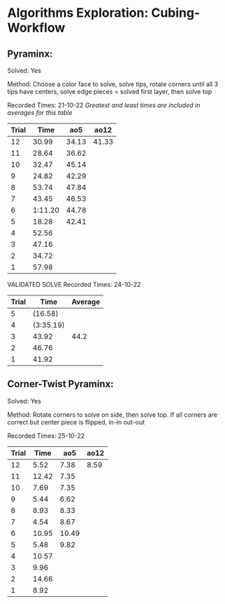 <h1> Algorithms Exploration: Cubing-Workflow </h1>

<h2> Pyraminx: </h2>
  <p>Solved: Yes </p>
  <p>Method: Choose a color face to solve, solve tips, rotate corners until all 3 tips have centers, solve edge pieces = solved first layer, then solve top</p>

  Recorded Times: 21-10-22
  *Greatest and least times are included in averages for this table*

 Trial | Time |  ao5  |  ao12
-------|------|-------|-----
12 | 30.99| 34.13 | 41.33
11 | 28.64| 36.62 |
10 | 32.47| 45.14
9  | 24.82| 42.29       
8  | 53.74| 47.84
7  | 43.45| 46.53
6  |1:11.20| 44.78
5  | 18.28 | 42.41
4  | 52.56 |
3  |47.16 |
2  |34.72 |
1  |57.98 | 

VALIDATED SOLVE
Recorded Times: 24-10-22

 Trial | Time | Average |
-------|------|---------|
5 | (16.58) | 
4 | (3:35.19) |
3 | 43.92 | 44.2
2 | 46.76 |
1 | 41.92 |


<h2> Corner-Twist Pyraminx: </h2>
  <p>Solved: Yes </p>
  <p>Method: Rotate corners to solve on side, then solve top. If all corners are correct but center piece is flipped, in-in out-out

  Recorded Times: 25-10-22

 Trial | Time |  ao5  | ao12 |
-------|------|-------|------|
  12 | 5.52 | 7.38 | 8.59 |
  11 | 12.42 | 7.35 |
  10 | 7.69 | 7.35 |
  9  | 5.44 | 6.62 |
  8  | 8.93 | 8.33 |
  7  | 4.54 | 8.67 |
  6  | 10.95 | 10.49 |
  5  | 5.48 | 9.82 |
  4  | 10.57 |
  3  | 9.96 |
  2  | 14.66 |
  1  | 8.92 |
